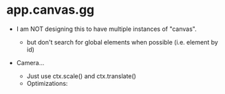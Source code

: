 # app.canvas.gg

- I am NOT designing this to have multiple instances of "canvas".
  - but don't search for global elements when possible (i.e. element by id)

- Camera...
  - Just use ctx.scale() and ctx.translate()
  - Optimizations:
